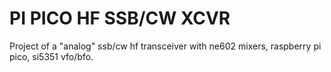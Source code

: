 # PI PICO HF SSB/CW XCVR

Project of a "analog" ssb/cw hf transceiver with ne602 mixers, raspberry pi pico, si5351 vfo/bfo.
